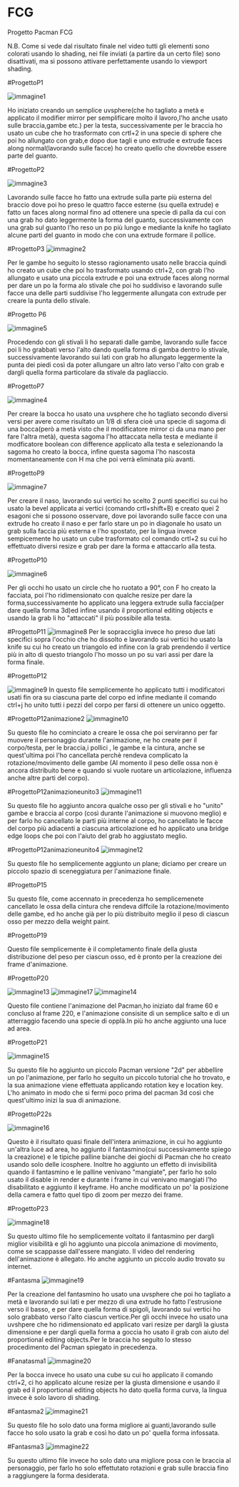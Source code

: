 # FCG
Progetto Pacman FCG

N.B. Come si vede dal risultato finale nel video tutti gli elementi sono colorati usando lo shading, nei file inviati (a partire da un certo file) sono disattivati, ma si possono attivare perfettamente usando lo viewport shading.

#ProgettoP1

![immagine1](https://github.com/user-attachments/assets/fda84b3b-e409-46dc-b7fe-fcaddf2caeed)

Ho iniziato creando un semplice uvsphere(che ho tagliato a metà e applicato il modifier mirror per semplificare molto il lavoro,l'ho anche usato sulle braccia,gambe etc.) per la testa, successivamente per le braccia ho usato un cube che ho trasformato con crtl+2 in una specie di sphere che poi ho allungato con grab,e dopo due tagli e uno extrude e extrude faces along normal(lavorando sulle facce) ho creato quello che dovrebbe essere parte del guanto.

#ProgettoP2


![immagine3](https://github.com/user-attachments/assets/17a0cb00-392c-4729-bc34-b84c35932b09)

Lavorando sulle facce ho fatto una extrude sulla parte più esterna del braccio dove poi ho preso le quattro facce esterne (su quella extrude) e fatto un faces along normal fino ad ottenere una specie di palla da cui con una grab ho dato leggermente la forma del guanto, successivamente con una grab sul guanto l'ho reso un po più lungo e mediante la knife ho tagliato alcune parti del guanto in modo che con una extrude formare il pollice.

#ProgettoP3
![immagine2](https://github.com/user-attachments/assets/acedbce8-a256-47a7-8c94-ed50752e4975)


Per le gambe ho seguito lo stesso ragionamento usato nelle braccia quindi ho creato un cube che poi ho trasformato usando ctrl+2, con grab l'ho allungato e usato una piccola extrude e poi una extrude faces along normal per dare un po la forma alo stivale che poi ho suddiviso e lavorando sulle facce una delle parti suddivise l'ho leggermente allungata con extrude per creare la punta dello stivale. 

#Progetto P6

![immagine5](https://github.com/user-attachments/assets/e4271b1a-87f1-4e54-aa78-34aa4611c63d)


Procedendo con gli stivali li ho separati dalle gambe, lavorando sulle facce poi li ho grabbati verso l'alto dando quella forma di gamba dentro lo stivale, successivamente lavorando sui lati con grab ho allungato leggermente la punta dei piedi così da poter allungare un altro lato verso l'alto con grab e dargli quella forma particolare da stivale da pagliaccio.

#ProgettoP7

![immagine4](https://github.com/user-attachments/assets/a42ae0e3-0b1c-4f73-94f7-d5052b575548)


Per creare la bocca ho usato una uvsphere che ho tagliato secondo diversi versi per avere come risultato un 1/8 di sfera cioè una specie di sagoma di una bocca(però a metà visto che il modificatore mirror ci da una mano per fare l'altra metà), questa sagoma l'ho attaccata nella testa e mediante il modficatore boolean con difference applicato alla testa e selezionando la sagoma ho creato la bocca, infine questa sagoma l'ho nascosta momentaneamente con H ma che poi verrà eliminata più avanti.

#ProgettoP9

![immagine7](https://github.com/user-attachments/assets/cbb3d322-abcd-4300-b5e4-d55d30e5436b)


Per creare il naso, lavorando sui vertici ho scelto 2 punti specifici su cui ho usato la bevel applicata ai vertici (comando crtl+shift+B) e creato quei 2 esagoni che si possono osservare, dove poi lavorando sulle facce con una extrude ho creato il naso e per farlo stare un po in diagonale ho usato un grab sulla faccia più esterna e l'ho spostato, per la lingua invece sempicemente ho usato un cube trasformato col comando crtl+2 su cui ho effettuato diversi resize e grab per dare la forma e attaccarlo alla testa.

#ProgettoP10

![immagine6](https://github.com/user-attachments/assets/4fff2441-d024-46c5-8950-67dd0fa31223)

Per gli occhi ho usato un circle che ho ruotato a 90°, con F ho creato la facciata, poi l'ho ridimensionato con qualche resize per dare la forma,successivamente ho applicato una leggera extrude sulla faccia(per dare quella forma 3d)ed infine usando il proportional editing objects e usando la grab li ho "attaccati" il più possibile alla testa.

#ProgettoP11
![immagine8](https://github.com/user-attachments/assets/b09f4da3-8ac6-4f99-b4f8-4ad4482b2c4a)
 Per le sopracciglia invece ho preso due lati specifici sopra l'occhio che ho dissolto e lavorando sui vertici ho usato la knife su cui ho creato un triangolo ed infine con la grab prendendo il vertice più in alto di questo triangolo l'ho mosso un po su vari assi per dare la forma finale.

#ProgettoP12

![immagine9](https://github.com/user-attachments/assets/505057e1-e7df-4a61-a2f4-bcc04e89166c)
In questo file semplicemente ho applicato tutti i modificatori usati fin ora su ciascuna parte del corpo ed infine mediante il comando ctrl+j ho unito tutti i pezzi del corpo per farsi di ottenere un unico oggetto.

#ProgettoP12animazione2
![immagine10](https://github.com/user-attachments/assets/b1723fcc-4390-4ec5-9368-394c0a4aa43c)

Su questo file ho cominciato a creare le ossa che poi serviranno per far muovere il personaggio durante l'animazione, ne ho create per il corpo/testa, per le braccia,i pollici , le gambe e la cintura, anche se quest'ultima poi l'ho cancellata perchè rendeva complicato la rotazione/movimento delle gambe (Al momento il peso delle ossa non è ancora distribuito bene e quando si vuole ruotare un articolazione, influenza anche altre parti del corpo).

#ProgettoP12animazioneunito3
![immagine11](https://github.com/user-attachments/assets/42131c4d-7202-457d-8440-157c9a60dd57)

Su questo file ho aggiunto ancora qualche osso per gli stivali e ho "unito" gambe e braccia al corpo (così durante l'animazione si muovono meglio) e per farlo ho cancellato le parti più interne al corpo, ho cancellato le facce del corpo più adiacenti a ciascuna articolazione ed ho applicato una bridge edge loops che poi con l'aiuto del grab ho aggiustato meglio.

#ProgettoP12animazioneunito4
![immagine12](https://github.com/user-attachments/assets/ee2b7538-ae74-49ce-9449-070af8408317)

Su questo file ho semplicemente aggiunto un plane; diciamo per creare un piccolo spazio di sceneggiatura per l'animazione finale.

#ProgettoP15



Su questo file, come accennato in precedenza ho semplicemenete cancellato le ossa della cintura che rendeva diffcile la rotazione/movimento delle gambe, ed ho anche già per lo più distribuito meglio il peso di ciascun osso per mezzo della weight paint.

#ProgettoP19


Questo file semplicemente è il completamento finale della giusta distribuzione del peso per ciascun osso, ed è pronto per la creazione dei frame d'animazione.

#ProgettoP20

![immagine13](https://github.com/user-attachments/assets/38ff08a8-5e1f-4cb8-85a3-1e2ddfdfd0d4)
![immagine17](https://github.com/user-attachments/assets/7f3b42fe-d2a1-4ac3-b4d4-59e9141b0b58)
![immagine14](https://github.com/user-attachments/assets/4e16decc-8f98-4a7c-b0e4-7c44d01730d9)


Questo file contiene l'animazione del Pacman,ho iniziato dal frame 60 e concluso al frame 220, e l'animazione consisite di un semplice salto e di un atterraggio facendo una specie di opplà.In più ho anche aggiunto una luce ad area.

#ProgettoP21

![immagine15](https://github.com/user-attachments/assets/28079792-3a0c-4b2b-9a3f-8a0f491cc1ed)


Su questo file ho aggiunto un piccolo Pacman versione "2d" per abbellire un po l'animazione, per farlo ho seguito un piccolo tutorial che ho trovato, e la sua animazione viene effettuata applicando rotation key e location key. L'ho animato in modo che si fermi poco prima del pacman 3d così che quest'ultimo inizi la sua di animazione.

#ProgettoP22s

![immagine16](https://github.com/user-attachments/assets/c84424ec-23e3-42c1-a8ae-b228cd60f394)

Questo è il risultato quasi finale dell'intera animazione, in cui ho aggiunto un'altra luce ad area, ho aggiunto il fantasmino(cui successivamente spiego la creazione) e le tipiche palline bianche dei giochi di Pacman che ho creato usando solo delle icosphere. Inoltre ho aggiunto un effetto di invisibilità quando il fantasmino e le palline venivano "mangiate", per farlo ho solo usato il disable in render e durante i frame in cui venivano mangiati l'ho disabilitato e aggiunto il keyframe. Ho anche modificato un po' la posizione della camera e fatto quel tipo di zoom per mezzo dei frame.

#ProgettoP23

![immagine18](https://github.com/user-attachments/assets/f9a853e3-410e-452c-9de5-90dfa2aa182c)

Su questo ultimo file ho semplicemente voltato il fantasmino per dargli miglior visibilità e gli ho aggiunto una piccola animazione di movimento, come se scappasse dall'essere mangiato.
Il video del rendering dell'animazione è allegato. Ho anche aggiunto un piccolo audio trovato su internet.

#Fantasma
![immagine19](https://github.com/user-attachments/assets/da8f9763-2828-4a21-91bf-3f03b4efb84a)

Per la creazione del fantasmino ho usato una uvsphere che poi ho tagliato a metà e lavorando sui lati e per mezzo di una extrude ho fatto l'estrusione verso il basso, e per dare quella forma di spigoli, lavorando sui vertici ho solo grabbato verso l'alto ciascun vertice.Per gli occhi invece ho usato una uvshpere che ho ridimensionato ed applicato vari resize per dargli la giusta dimensione e per dargli quella forma a goccia ho usato il grab con aiuto del proportional editing objects.Per le braccia ho seguito lo stesso procedimento del Pacman spiegato in precedenza.

#Fanatasma1
![immagine20](https://github.com/user-attachments/assets/45f31e06-c4d1-4ca0-bb14-6a956eae4b27)

Per la bocca invece ho usato una cube su cui ho applicato il comando ctrl+2, ci ho applicato alcune resize per la giusta dimensione e usando il grab ed il proportional editing objects ho dato quella forma curva, la lingua invece è solo lavoro di shading.

#Fantasma2
![immagine21](https://github.com/user-attachments/assets/a83fa873-7dc3-4a80-a0a4-334f1a358140)

Su questo file ho solo dato una forma migliore ai guanti,lavorando sulle facce ho solo usato la grab e così ho dato un po' quella forma infossata.

#Fantasma3
![immagine22](https://github.com/user-attachments/assets/55787b3d-991b-49fb-add0-55a300a8877e)

Su questo ultimo file invece ho solo dato una migliore posa con le braccia al personaggio, per farlo ho solo effettutato rotazioni e grab sulle braccia fino a raggiungere la forma desiderata.

